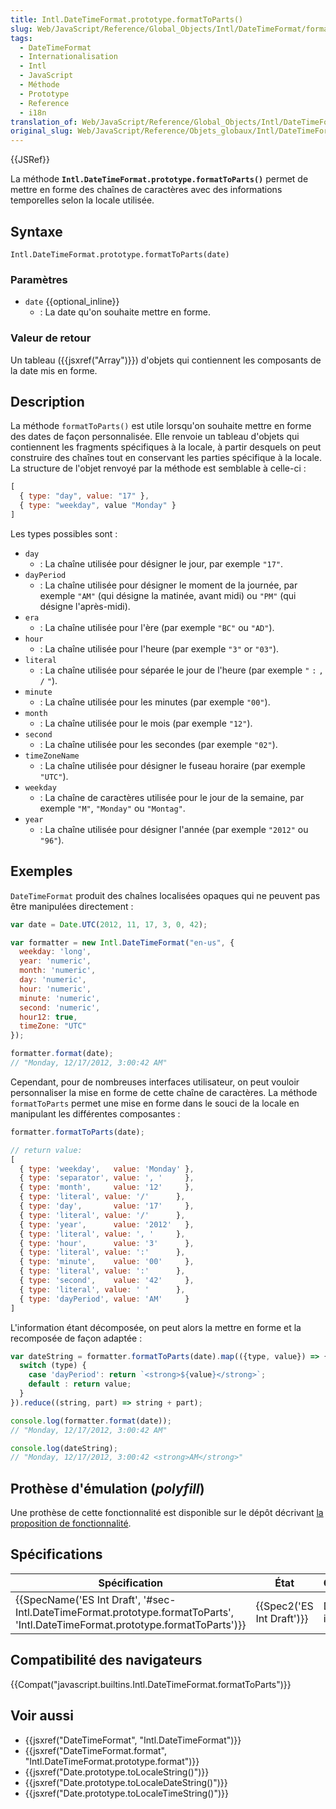```yaml
---
title: Intl.DateTimeFormat.prototype.formatToParts()
slug: Web/JavaScript/Reference/Global_Objects/Intl/DateTimeFormat/formatToParts
tags:
  - DateTimeFormat
  - Internationalisation
  - Intl
  - JavaScript
  - Méthode
  - Prototype
  - Reference
  - i18n
translation_of: Web/JavaScript/Reference/Global_Objects/Intl/DateTimeFormat/formatToParts
original_slug: Web/JavaScript/Reference/Objets_globaux/Intl/DateTimeFormat/formatToParts
---
```

{{JSRef}}

La méthode **`Intl.DateTimeFormat.prototype.formatToParts()`** permet de mettre en forme des chaînes de caractères avec des informations temporelles selon la locale utilisée.

## Syntaxe

    Intl.DateTimeFormat.prototype.formatToParts(date)

### Paramètres

- `date` {{optional_inline}}
  - : La date qu'on souhaite mettre en forme.

### Valeur de retour

Un tableau ({{jsxref("Array")}}) d'objets qui contiennent les composants de la date mis en forme.

## Description

La méthode `formatToParts()` est utile lorsqu'on souhaite mettre en forme des dates de façon personnalisée. Elle renvoie un tableau d'objets qui contiennent les fragments spécifiques à la locale, à partir desquels on peut construire des chaînes tout en conservant les parties spécifique à la locale. La structure de l'objet renvoyé par la méthode est semblable à celle-ci :

```js
[
  { type: "day", value: "17" },
  { type: "weekday", value "Monday" }
]
```

Les types possibles sont :

- `day`
  - : La chaîne utilisée pour désigner le jour, par exemple `"17"`.
- `dayPeriod`
  - : La chaîne utilisée pour désigner le moment de la journée, par exemple `"AM"` (qui désigne la matinée, avant midi) ou `"PM"` (qui désigne l'après-midi).
- `era`
  - : La chaîne utilisée pour l'ère (par exemple `"BC"` ou `"AD"`).
- `hour`
  - : La chaîne utilisée pour l'heure (par exemple `"3"` or `"03"`).
- `literal`
  - : La chaîne utilisée pour séparée le jour de l'heure (par exemple `"` `:` `,` `/` `"`).
- `minute`
  - : La chaîne utilisée pour les minutes (par exemple `"00"`).
- `month`
  - : La chaîne utilisée pour le mois (par exemple `"12"`).
- `second`
  - : La chaîne utilisée pour les secondes (par exemple `"02"`).
- `timeZoneName`
  - : La chaîne utilisée pour désigner le fuseau horaire (par exemple `"UTC"`).
- `weekday`
  - : La chaîne de caractères utilisée pour le jour de la semaine, par exemple `"M"`, `"Monday"` ou `"Montag"`.
- `year`
  - : La chaîne utilisée pour désigner l'année (par exemple `"2012"` ou `"96"`).

## Exemples

`DateTimeFormat` produit des chaînes localisées opaques qui ne peuvent pas être manipulées directement :

```js
var date = Date.UTC(2012, 11, 17, 3, 0, 42);

var formatter = new Intl.DateTimeFormat("en-us", {
  weekday: 'long',
  year: 'numeric',
  month: 'numeric',
  day: 'numeric',
  hour: 'numeric',
  minute: 'numeric',
  second: 'numeric',
  hour12: true,
  timeZone: "UTC"
});

formatter.format(date);
// "Monday, 12/17/2012, 3:00:42 AM"
```

Cependant, pour de nombreuses interfaces utilisateur, on peut vouloir personnaliser la mise en forme de cette chaîne de caractères. La méthode `formatToParts` permet une mise en forme dans le souci de la locale en manipulant les différentes composantes :

```js
formatter.formatToParts(date);

// return value:
[
  { type: 'weekday',   value: 'Monday' },
  { type: 'separator', value: ', '     },
  { type: 'month',     value: '12'     },
  { type: 'literal', value: '/'      },
  { type: 'day',       value: '17'     },
  { type: 'literal', value: '/'      },
  { type: 'year',      value: '2012'   },
  { type: 'literal', value: ', '     },
  { type: 'hour',      value: '3'      },
  { type: 'literal', value: ':'      },
  { type: 'minute',    value: '00'     },
  { type: 'literal', value: ':'      },
  { type: 'second',    value: '42'     },
  { type: 'literal', value: ' '      },
  { type: 'dayPeriod', value: 'AM'     }
]
```

L'information étant décomposée, on peut alors la mettre en forme et la recomposée de façon adaptée :

```js
var dateString = formatter.formatToParts(date).map(({type, value}) => {
  switch (type) {
    case 'dayPeriod': return `<strong>${value}</strong>`;
    default : return value;
  }
}).reduce((string, part) => string + part);

console.log(formatter.format(date));
// "Monday, 12/17/2012, 3:00:42 AM"

console.log(dateString);
// "Monday, 12/17/2012, 3:00:42 <strong>AM</strong>"
```

## Prothèse d'émulation (_polyfill_)

Une prothèse de cette fonctionnalité est disponible sur le dépôt décrivant [la proposition de fonctionnalité](https://github.com/zbraniecki/proposal-intl-formatToParts).

## Spécifications

| Spécification                                                                                                                                                            | État                             | Commentaires         |
| ------------------------------------------------------------------------------------------------------------------------------------------------------------------------ | -------------------------------- | -------------------- |
| {{SpecName('ES Int Draft', '#sec-Intl.DateTimeFormat.prototype.formatToParts', 'Intl.DateTimeFormat.prototype.formatToParts')}} | {{Spec2('ES Int Draft')}} | Définition initiale. |

## Compatibilité des navigateurs

{{Compat("javascript.builtins.Intl.DateTimeFormat.formatToParts")}}

## Voir aussi

- {{jsxref("DateTimeFormat", "Intl.DateTimeFormat")}}
- {{jsxref("DateTimeFormat.format", "Intl.DateTimeFormat.prototype.format")}}
- {{jsxref("Date.prototype.toLocaleString()")}}
- {{jsxref("Date.prototype.toLocaleDateString()")}}
- {{jsxref("Date.prototype.toLocaleTimeString()")}}
